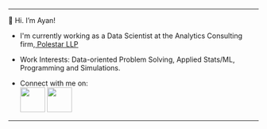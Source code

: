 <hr>
👋 Hi. I’m Ayan! 
 
 - I'm currently working as a Data Scientist at the Analytics Consulting firm,<a href='https://www.linkedin.com/company/polestarsolutions&services/mycompany/'> Polestar LLP </a>

 - Work Interests: Data-oriented Problem Solving, Applied Stats/ML, Programming and Simulations.



 - Connect with me on: <br>
<a href="https://www.linkedin.com/in/ayan-s-57850a19b/"><img src="https://cdn-icons-png.flaticon.com/512/3536/3536505.png" width="50"></a>       <a href="mailto: ayanworkmail02@gmail.com"><img src="https://cdn-icons-png.flaticon.com/512/5968/5968534.png" width="50"></a>

<hr>




<!---
ayanatherate/ayanatherate is a ✨ special ✨ repository because its `README.md` (this file) appears on your GitHub profile.
You can click the Preview link to take a look at your changes.
--->
